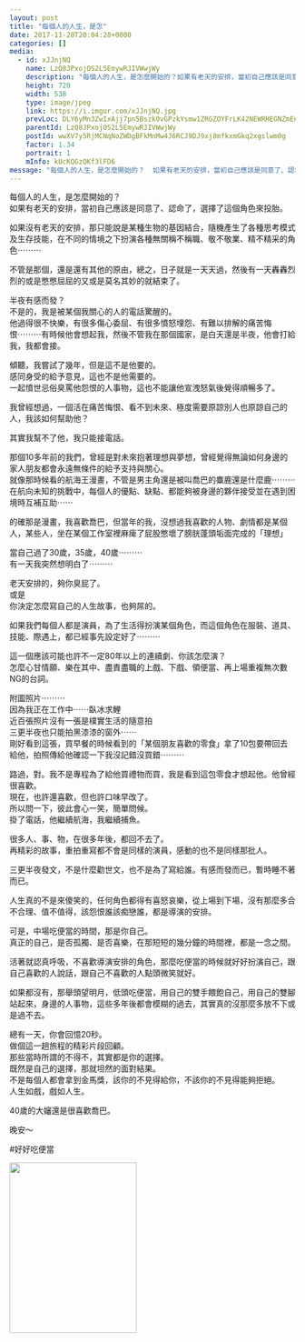 ```yaml
---
layout: post
title: "每個人的人生，是怎" 
date: 2017-11-28T20:04:28+0000 
categories: [] 
media:
  - id: xJJnjNQ
    name: LzQ8JPxojOS2L5EmywRJIVWwjWy
    description: "每個人的人生，是怎麼開始的？如果有老天的安排，當初自己應該是同意了、認命了，選擇了這個角色來投胎。如果沒有老天的安排，那只能說是某種生物的基因結合，隨機產生了各種思考模式及生存技能，在不同的情境之下扮演各種無關稱不稱職、敬不敬業、精不精采的角色⋯⋯⋯不管是那個，還是還有其他的原由，總之，日子就是一天天過，然後有一天轟轟烈烈的或是憋憋屈屈的又或是莫名其妙的就結束了。半夜有感而發？不是的，我是被某個我關心的人的電話驚醒的。他過得很不快樂，有很多傷心委屈、有很多憤怒埋怨、有難以排解的痛苦悔恨⋯⋯⋯有時候他會想起我，然後不管我在那個國家，是白天還是半夜，他會打給我，我都會接。傾聽，我嘗試了幾年，但是這不是他要的。感同身受的給予意見，這也不是他需要的。一起憤世忌俗臭罵他怨恨的人事物，這也不能讓他宣洩怒氣後覺得順暢多了。我曾經想過，一個活在痛苦悔恨、看不到未來、極度需要原諒別人也原諒自己的人，我該如何幫助他？其實我幫不了他，我只能接電話。那個10多年前的我們，曾經是對未來抱著理想與夢想，曾經覺得無論如何身邊的家人朋友都會永遠無條件的給予支持與關心。就像那時候看的航海王漫畫，不管是男主角還是被叫喬巴的麋鹿還是什麼鹿⋯⋯⋯在航向未知的挑戰中，每個人的優點、缺點、都能夠被身邊的夥伴接受並在遇到困境時互補互助⋯⋯的確那是漫畫，我喜歡喬巴，但當年的我，沒想過我喜歡的人物、劇情都是某個人，某些人，坐在某個工作室裡麻痺了屁股憋壞了膀胱蓬頭垢面完成的「理想」當自己過了30歲，35歲，40歲⋯⋯⋯有一天我突然想明白了⋯⋯⋯老天安排的，夠你臭屁了。或是你決定怎麼寫自己的人生故事，也夠屌的。如果我們每個人都是演員，為了生活得扮演某個角色，而這個角色在服裝、道具、技能、際遇上，都已經事先設定好了⋯⋯⋯這一個應該可能也許不一定80年以上的連續劇、你該怎麼演？怎麼心甘情願、樂在其中、盡責盡職的上戲、下戲、領便當、再上場重複無次數NG的台詞。附圖照片⋯⋯⋯因為我正在工作中⋯⋯臥冰求鯉近百張照片沒有一張是樸實生活的隨意拍三更半夜也只能拍黑漆漆的窗外⋯⋯剛好看到這張，買早餐的時候看到的「某個朋友喜歡的零食」拿了10包要帶回去給他，拍照傳給他確認一下我沒記錯沒買錯⋯⋯⋯路過，對。我不是專程為了給他買禮物而買，我是看到這包零食才想起他。他曾經很喜歡。現在，也許還喜歡，但也許口味早改了。所以問一下，彼此會心一笑，簡單問候。掛了電話，他繼續航海，我繼續捕魚。很多人、事、物，在很多年後，都回不去了。再精彩的故事，重拍重寫都不會是同樣的演員，感動的也不是同樣那批人。三更半夜發文，不是什麼勸世文，也不是為了寫給誰。有感而發而已，暫時睡不著而已。人生真的不是來傻笑的，任何角色都得有喜怒哀樂，從上場到下場，沒有那麼多合不合理、值不值得，該怨恨誰該痴戀誰，都是導演的安排。可是，中場吃便當的時間，那是你自己。真正的自己，是否孤獨、是否喜樂，在那短短的幾分鐘的時間裡，都是一念之間。活著就認真呼吸，不喜歡導演安排的角色，那麼吃便當的時候就好好扮演自己，跟自己喜歡的人說話，跟自己不喜歡的人點頭微笑就好。如果都沒有，那舉頭望明月，低頭吃便當，用自己的雙手餵飽自己，用自己的雙腳站起來，身邊的人事物，這些多年後都會模糊的過去，其實真的沒那麼多放不下或是過不去。總有一天，你會回憶20秒。做個這一趟旅程的精彩片段回顧。那些當時所謂的不得不，其實都是你的選擇。既然是自己的選擇，那就坦然的面對結果。不是每個人都會拿到金馬獎，該你的不見得給你，不該你的不見得能夠拒絕。人生如戲，戲如人生。40歲的大嬸還是很喜歡喬巴。晚安～好好吃便當"   
    height: 720
    width: 538
    type: image/jpeg
    link: https://i.imgur.com/xJJnjNQ.jpg
    prevLoc: DLY6yMn3ZwIxAjj7pn5Bszk0vGPzkYsmw1ZRGZOYFrLK42NEWRHEGNZmEnE3TNg3J5ykD0Tm7xngEo5jiWkzzg8kV1TLOOOX2qWAHBq5pYrJ3nuXQ9mAORonH0pREXPBJkiyE8JKLyLnuZqVV3MMykCQqM1rwxqxsk4nYk7mZBHnKKZov3VEhnGKLrrm5yfAjzvoYQxAc3lwn6MPBMsWDm1oMwkWFBAvRLk9vrSEWO53M3nPFWjm2rJqN4FP7Bj4rj6YcGx
    parentId: LzQ8JPxojOS2L5EmywRJIVWwjWy
    postId: wwXV7y5RjMCNqNoZWDgBFkMnMw4J6RCJ9DJ9xj8mfkxmGkq2xgslwm0g
    factor: 1.34
    portrait: 1
    mInfo: kUcKQGzQKf3lFD6
message: "每個人的人生，是怎麼開始的？  如果有老天的安排，當初自己應該是同意了、認命了，選擇了這個角色來投胎。    如果沒有老天的安排，那只能說是某種生物的基因結合，隨機產生了各種思考模式及生存技能，在不同的情境之下扮演各種無關稱不稱職、敬不敬業、精不精采的角色⋯⋯⋯    不管是那個，還是還有其他的原由，總之，日子就是一天天過，然後有一天轟轟烈烈的或是憋憋屈屈的又或是莫名其妙的就結束了。    半夜有感而發？  不是的，我是被某個我關心的人的電話驚醒的。  他過得很不快樂，有很多傷心委屈、有很多憤怒埋怨、有難以排解的痛苦悔恨⋯⋯⋯有時候他會想起我，然後不管我在那個國家，是白天還是半夜，他會打給我，我都會接。    傾聽，我嘗試了幾年，但是這不是他要的。  感同身受的給予意見，這也不是他需要的。  一起憤世忌俗臭罵他怨恨的人事物，這也不能讓他宣洩怒氣後覺得順暢多了。    我曾經想過，一個活在痛苦悔恨、看不到未來、極度需要原諒別人也原諒自己的人，我該如何幫助他？    其實我幫不了他，我只能接電話。    那個10多年前的我們，曾經是對未來抱著理想與夢想，曾經覺得無論如何身邊的家人朋友都會永遠無條件的給予支持與關心。  就像那時候看的航海王漫畫，不管是男主角還是被叫喬巴的麋鹿還是什麼鹿⋯⋯⋯在航向未知的挑戰中，每個人的優點、缺點、都能夠被身邊的夥伴接受並在遇到困境時互補互助⋯⋯    的確那是漫畫，我喜歡喬巴，但當年的我，沒想過我喜歡的人物、劇情都是某個人，某些人，坐在某個工作室裡麻痺了屁股憋壞了膀胱蓬頭垢面完成的「理想」    當自己過了30歲，35歲，40歲⋯⋯⋯  有一天我突然想明白了⋯⋯⋯    老天安排的，夠你臭屁了。  或是  你決定怎麼寫自己的人生故事，也夠屌的。    如果我們每個人都是演員，為了生活得扮演某個角色，而這個角色在服裝、道具、技能、際遇上，都已經事先設定好了⋯⋯⋯    這一個應該可能也許不一定80年以上的連續劇、你該怎麼演？  怎麼心甘情願、樂在其中、盡責盡職的上戲、下戲、領便當、再上場重複無次數NG的台詞。    附圖照片⋯⋯⋯  因為我正在工作中⋯⋯臥冰求鯉  近百張照片沒有一張是樸實生活的隨意拍  三更半夜也只能拍黑漆漆的窗外⋯⋯  剛好看到這張，買早餐的時候看到的「某個朋友喜歡的零食」拿了10包要帶回去給他，拍照傳給他確認一下我沒記錯沒買錯⋯⋯⋯    路過，對。我不是專程為了給他買禮物而買，我是看到這包零食才想起他。他曾經很喜歡。  現在，也許還喜歡，但也許口味早改了。  所以問一下，彼此會心一笑，簡單問候。  掛了電話，他繼續航海，我繼續捕魚。    很多人、事、物，在很多年後，都回不去了。  再精彩的故事，重拍重寫都不會是同樣的演員，感動的也不是同樣那批人。    三更半夜發文，不是什麼勸世文，也不是為了寫給誰。有感而發而已，暫時睡不著而已。    人生真的不是來傻笑的，任何角色都得有喜怒哀樂，從上場到下場，沒有那麼多合不合理、值不值得，該怨恨誰該痴戀誰，都是導演的安排。    可是，中場吃便當的時間，那是你自己。  真正的自己，是否孤獨、是否喜樂，在那短短的幾分鐘的時間裡，都是一念之間。    活著就認真呼吸，不喜歡導演安排的角色，那麼吃便當的時候就好好扮演自己，跟自己喜歡的人說話，跟自己不喜歡的人點頭微笑就好。    如果都沒有，那舉頭望明月，低頭吃便當，用自己的雙手餵飽自己，用自己的雙腳站起來，身邊的人事物，這些多年後都會模糊的過去，其實真的沒那麼多放不下或是過不去。    總有一天，你會回憶20秒。  做個這一趟旅程的精彩片段回顧。  那些當時所謂的不得不，其實都是你的選擇。  既然是自己的選擇，那就坦然的面對結果。  不是每個人都會拿到金馬獎，該你的不見得給你，不該你的不見得能夠拒絕。  人生如戲，戲如人生。    40歲的大嬸還是很喜歡喬巴。    晚安～    好好吃便當"
---
```


每個人的人生，是怎麼開始的？  
如果有老天的安排，當初自己應該是同意了、認命了，選擇了這個角色來投胎。  
  
如果沒有老天的安排，那只能說是某種生物的基因結合，隨機產生了各種思考模式及生存技能，在不同的情境之下扮演各種無關稱不稱職、敬不敬業、精不精采的角色⋯⋯⋯  
  
不管是那個，還是還有其他的原由，總之，日子就是一天天過，然後有一天轟轟烈烈的或是憋憋屈屈的又或是莫名其妙的就結束了。  
  
半夜有感而發？  
不是的，我是被某個我關心的人的電話驚醒的。  
他過得很不快樂，有很多傷心委屈、有很多憤怒埋怨、有難以排解的痛苦悔恨⋯⋯⋯有時候他會想起我，然後不管我在那個國家，是白天還是半夜，他會打給我，我都會接。  
  
傾聽，我嘗試了幾年，但是這不是他要的。  
感同身受的給予意見，這也不是他需要的。  
一起憤世忌俗臭罵他怨恨的人事物，這也不能讓他宣洩怒氣後覺得順暢多了。  
  
我曾經想過，一個活在痛苦悔恨、看不到未來、極度需要原諒別人也原諒自己的人，我該如何幫助他？  
  
其實我幫不了他，我只能接電話。  
  
那個10多年前的我們，曾經是對未來抱著理想與夢想，曾經覺得無論如何身邊的家人朋友都會永遠無條件的給予支持與關心。  
就像那時候看的航海王漫畫，不管是男主角還是被叫喬巴的麋鹿還是什麼鹿⋯⋯⋯在航向未知的挑戰中，每個人的優點、缺點、都能夠被身邊的夥伴接受並在遇到困境時互補互助⋯⋯  
  
的確那是漫畫，我喜歡喬巴，但當年的我，沒想過我喜歡的人物、劇情都是某個人，某些人，坐在某個工作室裡麻痺了屁股憋壞了膀胱蓬頭垢面完成的「理想」  
  
當自己過了30歲，35歲，40歲⋯⋯⋯  
有一天我突然想明白了⋯⋯⋯  
  
老天安排的，夠你臭屁了。  
或是  
你決定怎麼寫自己的人生故事，也夠屌的。  
  
如果我們每個人都是演員，為了生活得扮演某個角色，而這個角色在服裝、道具、技能、際遇上，都已經事先設定好了⋯⋯⋯  
  
這一個應該可能也許不一定80年以上的連續劇、你該怎麼演？  
怎麼心甘情願、樂在其中、盡責盡職的上戲、下戲、領便當、再上場重複無次數NG的台詞。  
  
附圖照片⋯⋯⋯  
因為我正在工作中⋯⋯臥冰求鯉  
近百張照片沒有一張是樸實生活的隨意拍  
三更半夜也只能拍黑漆漆的窗外⋯⋯  
剛好看到這張，買早餐的時候看到的「某個朋友喜歡的零食」拿了10包要帶回去給他，拍照傳給他確認一下我沒記錯沒買錯⋯⋯⋯  
  
路過，對。我不是專程為了給他買禮物而買，我是看到這包零食才想起他。他曾經很喜歡。  
現在，也許還喜歡，但也許口味早改了。  
所以問一下，彼此會心一笑，簡單問候。  
掛了電話，他繼續航海，我繼續捕魚。  
  
很多人、事、物，在很多年後，都回不去了。  
再精彩的故事，重拍重寫都不會是同樣的演員，感動的也不是同樣那批人。  
  
三更半夜發文，不是什麼勸世文，也不是為了寫給誰。有感而發而已，暫時睡不著而已。  
  
人生真的不是來傻笑的，任何角色都得有喜怒哀樂，從上場到下場，沒有那麼多合不合理、值不值得，該怨恨誰該痴戀誰，都是導演的安排。  
  
可是，中場吃便當的時間，那是你自己。  
真正的自己，是否孤獨、是否喜樂，在那短短的幾分鐘的時間裡，都是一念之間。  
  
活著就認真呼吸，不喜歡導演安排的角色，那麼吃便當的時候就好好扮演自己，跟自己喜歡的人說話，跟自己不喜歡的人點頭微笑就好。  
  
如果都沒有，那舉頭望明月，低頭吃便當，用自己的雙手餵飽自己，用自己的雙腳站起來，身邊的人事物，這些多年後都會模糊的過去，其實真的沒那麼多放不下或是過不去。  
  
總有一天，你會回憶20秒。  
做個這一趟旅程的精彩片段回顧。  
那些當時所謂的不得不，其實都是你的選擇。  
既然是自己的選擇，那就坦然的面對結果。  
不是每個人都會拿到金馬獎，該你的不見得給你，不該你的不見得能夠拒絕。  
人生如戲，戲如人生。  
  
40歲的大嬸還是很喜歡喬巴。  
  
晚安～  
  
#好好吃便當


[//]: #media:  
<a href="https://i.imgur.com/xJJnjNQ.jpg"><img src="https://i.imgur.com/xJJnjNQ.jpg" height="300" width="224" /></a> 
 
